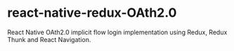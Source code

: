 # react-native-redux-OAth2.0
React Native OAth2.0 implicit flow login implementation using Redux, Redux Thunk and React Navigation.
